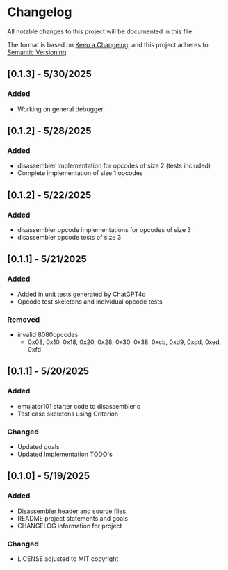 # Changelog

All notable changes to this project will be documented in this file.

The format is based on [Keep a Changelog](https://keepachangelog.com/en/1.1.0/),
and this project adheres to [Semantic Versioning](https://semver.org/spec/v2.0.0.html).

## [0.1.3] - 5/30/2025

### Added
- Working on general debugger

## [0.1.2] - 5/28/2025

### Added
- disassembler implementation for opcodes of size 2 (tests included)
- Complete implementation of size 1 opcodes

## [0.1.2] - 5/22/2025

### Added
- disassembler opcode implementations for opcodes of size 3
- disassembler opcode tests of size 3

## [0.1.1] - 5/21/2025

### Added
- Added in unit tests generated by ChatGPT4o
- Opcode test skeletons and individual opcode tests

### Removed
- invalid 8080opcodes
    - 0x08, 0x10, 0x18, 0x20, 0x28, 0x30, 0x38, 0xcb, 0xd9, 0xdd, 0xed, 0xfd

## [0.1.1] - 5/20/2025

### Added
- emulator101 starter code to disassembler.c
- Test case skeletons using Criterion

### Changed
- Updated goals
- Updated Implementation TODO's

## [0.1.0] - 5/19/2025

### Added
- Disassembler header and source files
- README project statements and goals
- CHANGELOG information for project

### Changed
- LICENSE adjusted to MIT copyright
